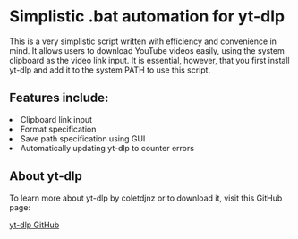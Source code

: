 <h1>Simplistic .bat automation for yt-dlp</h1>
<p>This is a very simplistic script written with efficiency and convenience in mind. It allows users to download YouTube videos easily, using the system clipboard as the video link input. It is essential, however, that you first install yt-dlp and add it to the system PATH to use this script.</p>
<h2>Features include:</h2>
<li>Clipboard link input</li>
<li>Format specification</li>
<li>Save path specification using GUI</li>
<li>Automatically updating yt-dlp to counter errors</li>
<h2>About yt-dlp</h2>
<p>To learn more about yt-dlp by coletdjnz or to download it, visit this GitHub page:</p>
<a href="https://github.com/yt-dlp/yt-dlp">yt-dlp GitHub</a>


